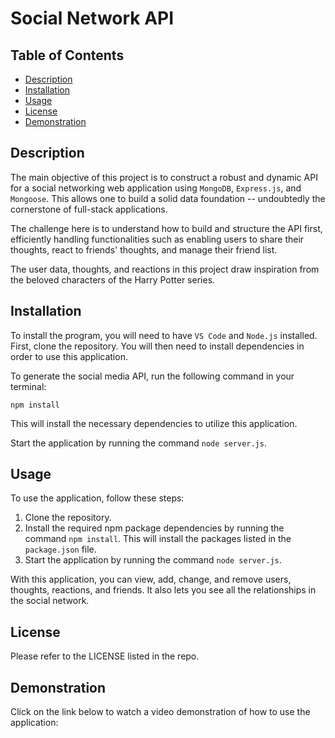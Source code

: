 # Social Network API

## Table of Contents 
- [Description](#description)
- [Installation](#installation)
- [Usage](#usage)
- [License](#license)
- [Demonstration](#demonstration)

## Description 

The main objective of this project is to construct a robust and dynamic API for a social networking web application using `MongoDB`, `Express.js`, and `Mongoose`. This allows one to build a solid data foundation -- undoubtedly the cornerstone of full-stack applications. 

The challenge here is to understand how to build and structure the API first, efficiently handling functionalities such as enabling users to share their thoughts, react to friends' thoughts, and manage their friend list.

The user data, thoughts, and reactions in this project draw inspiration from the beloved characters of the Harry Potter series.
## Installation 
To install the program, you will need to have `VS Code` and `Node.js` installed. First, clone the repository. You will then need to install dependencies in order to use this application.

To generate the social media API, run the following command in your terminal:

`npm install`

This will install the necessary dependencies to utilize this application.

Start the application by running the command `node server.js`.

## Usage
To use the application, follow these steps:

1. Clone the repository.
2. Install the required npm package dependencies by running the command `npm install`. This will install the packages listed in the `package.json` file.
3. Start the application by running the command `node server.js`.

With this application, you can view, add, change, and remove users, thoughts, reactions, and friends. It also lets you see all the relationships in the social network.

## License
Please refer to the LICENSE listed in the repo.

## Demonstration 
Click on the link below to watch a video demonstration of how to use the application: